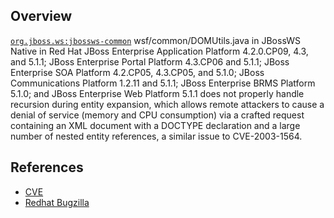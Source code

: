 ## Overview
[`org.jboss.ws:jbossws-common`](http://search.maven.org/#search%7Cga%7C1%7Ca%3A%22jbossws-common%22)
wsf/common/DOMUtils.java in JBossWS Native in Red Hat JBoss Enterprise Application Platform 4.2.0.CP09, 4.3, and 5.1.1; JBoss Enterprise Portal Platform 4.3.CP06 and 5.1.1; JBoss Enterprise SOA Platform 4.2.CP05, 4.3.CP05, and 5.1.0; JBoss Communications Platform 1.2.11 and 5.1.1; JBoss Enterprise BRMS Platform 5.1.0; and JBoss Enterprise Web Platform 5.1.1 does not properly handle recursion during entity expansion, which allows remote attackers to cause a denial of service (memory and CPU consumption) via a crafted request containing an XML document with a DOCTYPE declaration and a large number of nested entity references, a similar issue to CVE-2003-1564.

## References
- [CVE](https://cve.mitre.org/cgi-bin/cvename.cgi?name=CVE-2011-1483)
- [Redhat Bugzilla](https://bugzilla.redhat.com/show_bug.cgi?id=692584)
